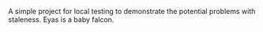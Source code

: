 A simple project for local testing to demonstrate the potential problems with staleness.
Eyas is a baby falcon.
